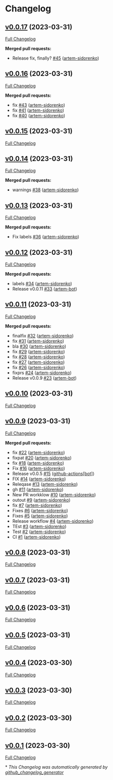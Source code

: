 # Changelog

## [v0.0.17](https://github.com/artem-experiments/gh-actions-release/tree/v0.0.17) (2023-03-31)

[Full Changelog](https://github.com/artem-experiments/gh-actions-release/compare/v0.0.16...v0.0.17)

**Merged pull requests:**

- Release fix, finally? [\#45](https://github.com/artem-experiments/gh-actions-release/pull/45) ([artem-sidorenko](https://github.com/artem-sidorenko))

## [v0.0.16](https://github.com/artem-experiments/gh-actions-release/tree/v0.0.16) (2023-03-31)

[Full Changelog](https://github.com/artem-experiments/gh-actions-release/compare/v0.0.15...v0.0.16)

**Merged pull requests:**

- fix [\#43](https://github.com/artem-experiments/gh-actions-release/pull/43) ([artem-sidorenko](https://github.com/artem-sidorenko))
- fix [\#41](https://github.com/artem-experiments/gh-actions-release/pull/41) ([artem-sidorenko](https://github.com/artem-sidorenko))
- fix [\#40](https://github.com/artem-experiments/gh-actions-release/pull/40) ([artem-sidorenko](https://github.com/artem-sidorenko))

## [v0.0.15](https://github.com/artem-experiments/gh-actions-release/tree/v0.0.15) (2023-03-31)

[Full Changelog](https://github.com/artem-experiments/gh-actions-release/compare/v0.0.14...v0.0.15)

## [v0.0.14](https://github.com/artem-experiments/gh-actions-release/tree/v0.0.14) (2023-03-31)

[Full Changelog](https://github.com/artem-experiments/gh-actions-release/compare/v0.0.13...v0.0.14)

**Merged pull requests:**

- warnings [\#38](https://github.com/artem-experiments/gh-actions-release/pull/38) ([artem-sidorenko](https://github.com/artem-sidorenko))

## [v0.0.13](https://github.com/artem-experiments/gh-actions-release/tree/v0.0.13) (2023-03-31)

[Full Changelog](https://github.com/artem-experiments/gh-actions-release/compare/v0.0.12...v0.0.13)

**Merged pull requests:**

- Fix labels [\#36](https://github.com/artem-experiments/gh-actions-release/pull/36) ([artem-sidorenko](https://github.com/artem-sidorenko))

## [v0.0.12](https://github.com/artem-experiments/gh-actions-release/tree/v0.0.12) (2023-03-31)

[Full Changelog](https://github.com/artem-experiments/gh-actions-release/compare/v0.0.11...v0.0.12)

**Merged pull requests:**

- labels [\#34](https://github.com/artem-experiments/gh-actions-release/pull/34) ([artem-sidorenko](https://github.com/artem-sidorenko))
- Release v0.0.11 [\#33](https://github.com/artem-experiments/gh-actions-release/pull/33) ([artem-bot](https://github.com/artem-bot))

## [v0.0.11](https://github.com/artem-experiments/gh-actions-release/tree/v0.0.11) (2023-03-31)

[Full Changelog](https://github.com/artem-experiments/gh-actions-release/compare/v0.0.10...v0.0.11)

**Merged pull requests:**

- finalfix [\#32](https://github.com/artem-experiments/gh-actions-release/pull/32) ([artem-sidorenko](https://github.com/artem-sidorenko))
- fix [\#31](https://github.com/artem-experiments/gh-actions-release/pull/31) ([artem-sidorenko](https://github.com/artem-sidorenko))
- bla [\#30](https://github.com/artem-experiments/gh-actions-release/pull/30) ([artem-sidorenko](https://github.com/artem-sidorenko))
- fix [\#29](https://github.com/artem-experiments/gh-actions-release/pull/29) ([artem-sidorenko](https://github.com/artem-sidorenko))
- fix [\#28](https://github.com/artem-experiments/gh-actions-release/pull/28) ([artem-sidorenko](https://github.com/artem-sidorenko))
- fix [\#27](https://github.com/artem-experiments/gh-actions-release/pull/27) ([artem-sidorenko](https://github.com/artem-sidorenko))
- fix [\#26](https://github.com/artem-experiments/gh-actions-release/pull/26) ([artem-sidorenko](https://github.com/artem-sidorenko))
- fixprs [\#24](https://github.com/artem-experiments/gh-actions-release/pull/24) ([artem-sidorenko](https://github.com/artem-sidorenko))
- Release v0.0.9 [\#23](https://github.com/artem-experiments/gh-actions-release/pull/23) ([artem-bot](https://github.com/artem-bot))

## [v0.0.10](https://github.com/artem-experiments/gh-actions-release/tree/v0.0.10) (2023-03-31)

[Full Changelog](https://github.com/artem-experiments/gh-actions-release/compare/v0.0.9...v0.0.10)

## [v0.0.9](https://github.com/artem-experiments/gh-actions-release/tree/v0.0.9) (2023-03-31)

[Full Changelog](https://github.com/artem-experiments/gh-actions-release/compare/v0.0.8...v0.0.9)

**Merged pull requests:**

- fix [\#22](https://github.com/artem-experiments/gh-actions-release/pull/22) ([artem-sidorenko](https://github.com/artem-sidorenko))
- fixpat [\#20](https://github.com/artem-experiments/gh-actions-release/pull/20) ([artem-sidorenko](https://github.com/artem-sidorenko))
- fix [\#18](https://github.com/artem-experiments/gh-actions-release/pull/18) ([artem-sidorenko](https://github.com/artem-sidorenko))
- Fix [\#16](https://github.com/artem-experiments/gh-actions-release/pull/16) ([artem-sidorenko](https://github.com/artem-sidorenko))
- Release v0.0.5 [\#15](https://github.com/artem-experiments/gh-actions-release/pull/15) ([github-actions[bot]](https://github.com/apps/github-actions))
- FIX [\#14](https://github.com/artem-experiments/gh-actions-release/pull/14) ([artem-sidorenko](https://github.com/artem-sidorenko))
- Releqase [\#13](https://github.com/artem-experiments/gh-actions-release/pull/13) ([artem-sidorenko](https://github.com/artem-sidorenko))
- gh [\#11](https://github.com/artem-experiments/gh-actions-release/pull/11) ([artem-sidorenko](https://github.com/artem-sidorenko))
- New PR workklow [\#10](https://github.com/artem-experiments/gh-actions-release/pull/10) ([artem-sidorenko](https://github.com/artem-sidorenko))
- outout [\#9](https://github.com/artem-experiments/gh-actions-release/pull/9) ([artem-sidorenko](https://github.com/artem-sidorenko))
- fix [\#7](https://github.com/artem-experiments/gh-actions-release/pull/7) ([artem-sidorenko](https://github.com/artem-sidorenko))
- Fixes [\#6](https://github.com/artem-experiments/gh-actions-release/pull/6) ([artem-sidorenko](https://github.com/artem-sidorenko))
- Fixes [\#5](https://github.com/artem-experiments/gh-actions-release/pull/5) ([artem-sidorenko](https://github.com/artem-sidorenko))
- Release workflow [\#4](https://github.com/artem-experiments/gh-actions-release/pull/4) ([artem-sidorenko](https://github.com/artem-sidorenko))
- TEst [\#3](https://github.com/artem-experiments/gh-actions-release/pull/3) ([artem-sidorenko](https://github.com/artem-sidorenko))
- Test [\#2](https://github.com/artem-experiments/gh-actions-release/pull/2) ([artem-sidorenko](https://github.com/artem-sidorenko))
- CI [\#1](https://github.com/artem-experiments/gh-actions-release/pull/1) ([artem-sidorenko](https://github.com/artem-sidorenko))

## [v0.0.8](https://github.com/artem-experiments/gh-actions-release/tree/v0.0.8) (2023-03-31)

[Full Changelog](https://github.com/artem-experiments/gh-actions-release/compare/v0.0.7...v0.0.8)

## [v0.0.7](https://github.com/artem-experiments/gh-actions-release/tree/v0.0.7) (2023-03-31)

[Full Changelog](https://github.com/artem-experiments/gh-actions-release/compare/v0.0.6...v0.0.7)

## [v0.0.6](https://github.com/artem-experiments/gh-actions-release/tree/v0.0.6) (2023-03-31)

[Full Changelog](https://github.com/artem-experiments/gh-actions-release/compare/v0.0.5...v0.0.6)

## [v0.0.5](https://github.com/artem-experiments/gh-actions-release/tree/v0.0.5) (2023-03-31)

[Full Changelog](https://github.com/artem-experiments/gh-actions-release/compare/v0.0.4...v0.0.5)

## [v0.0.4](https://github.com/artem-experiments/gh-actions-release/tree/v0.0.4) (2023-03-30)

[Full Changelog](https://github.com/artem-experiments/gh-actions-release/compare/v0.0.3...v0.0.4)

## [v0.0.3](https://github.com/artem-experiments/gh-actions-release/tree/v0.0.3) (2023-03-30)

[Full Changelog](https://github.com/artem-experiments/gh-actions-release/compare/v0.0.2...v0.0.3)

## [v0.0.2](https://github.com/artem-experiments/gh-actions-release/tree/v0.0.2) (2023-03-30)

[Full Changelog](https://github.com/artem-experiments/gh-actions-release/compare/v0.0.1...v0.0.2)

## [v0.0.1](https://github.com/artem-experiments/gh-actions-release/tree/v0.0.1) (2023-03-30)

[Full Changelog](https://github.com/artem-experiments/gh-actions-release/compare/54112f9f37f1791331ef0bca0e51a5f866f837fd...v0.0.1)



\* *This Changelog was automatically generated by [github_changelog_generator](https://github.com/github-changelog-generator/github-changelog-generator)*
